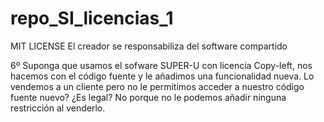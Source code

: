# repo_SI_licencias_1
MIT LICENSE
El creador se responsabiliza del software compartido

6º Suponga que usamos el sofware SUPER-U con licencia Copy-left, nos hacemos con el código fuente y le añadimos una funcionalidad nueva. Lo vendemos a un cliente pero no le permitimos acceder a nuestro código fuente nuevo? ¿Es legal?
No porque no le podemos añadir ninguna restricción al venderlo.
